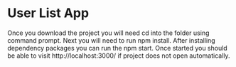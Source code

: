 # User List App

Once you download the project you will need cd into the folder using command prompt.
Next you will need to run npm install.
After installing dependency packages you can run the npm start.
Once started you should be able to visit http://localhost:3000/ if project does not open automatically.
